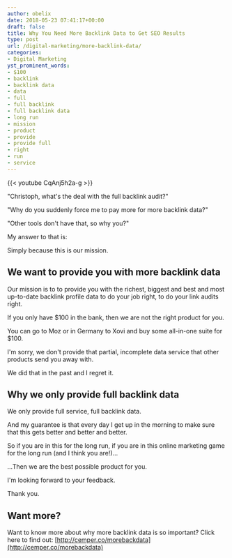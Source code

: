 ```yaml
---
author: obelix
date: 2018-05-23 07:41:17+00:00
draft: false
title: Why You Need More Backlink Data to Get SEO Results
type: post
url: /digital-marketing/more-backlink-data/
categories:
- Digital Marketing
yst_prominent_words:
- $100
- backlink
- backlink data
- data
- full
- full backlink
- full backlink data
- long run
- mission
- product
- provide
- provide full
- right
- run
- service
---
```


{{< youtube CqAnj5h2a-g >}}

"Christoph, what's the deal with the full backlink audit?"

"Why do you suddenly force me to pay more for more backlink data?"

"Other tools don't have that, so why you?"

My answer to that is:

Simply because this is our mission.


## We want to provide you with more backlink data


Our mission is to to provide you with the richest, biggest and best and most up-to-date backlink profile data to do your job right, to do your link audits right.

If you only have $100 in the bank, then we are not the right product for you.

You can go to Moz or in Germany to Xovi and buy some all-in-one suite for $100.

I'm sorry, we don't provide that partial, incomplete data service that other products send you away with.

We did that in the past and I regret it.


## Why we only provide full backlink data


We only provide full service, full backlink data.

And my guarantee is that every day I get up in the morning to make sure that this gets better and better and better.

So if you are in this for the long run, if you are in this online marketing game for the long run (and I think you are!)...

...Then we are the best possible product for you.

I'm looking forward to your feedback.

Thank you.


## Want more?


Want to know more about why more backlink data is so important? Click here to find out: [http://cemper.co/morebackdata](http://cemper.co/morebackdata)
